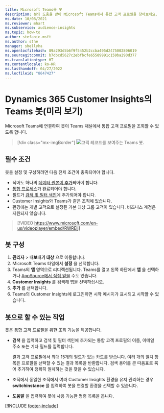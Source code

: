 ```yaml
---
title: Microsoft Teams용 봇
description: 봇의 도움을 받아 Microsoft Teams에서 통합 고객 프로필을 찾아보세요.
ms.date: 10/08/2021
ms.reviewer: mhart
ms.subservice: audience-insights
ms.topic: how-to
author: stefanie-msft
ms.author: sthe
manager: shellyha
ms.openlocfilehash: 89a293d5b6f9f5452b2ccba495d2475002806019
ms.sourcegitcommit: b7dbcd5627c2ebfbcfe65589991c159ba290d377
ms.translationtype: HT
ms.contentlocale: ko-KR
ms.lasthandoff: 04/27/2022
ms.locfileid: "8647427"
---
```

# <a name="teams-bot-for-dynamics-365-customer-insights-preview"></a>Dynamics 365 Customer Insights의 Teams 봇(미리 보기)

Microsoft Teams에 연결하여 봇이 Teams 채널에서 통합 고객 프로필을 조회할 수 있도록 합니다.

> [!div class="mx-imgBorder"]
> ![고객 레코드를 보여주는 Teams 봇.](media/teams-bot.png "고객 레코드를 보여주는 Teams 봇")

## <a name="prerequisites"></a>필수 조건

봇을 설정 및 구성하려면 다음 전제 조건이 충족되어야 합니다.

- 적어도 하나의 [데이터 원본이 추가](data-sources.md)되어야 합니다.
- [통합 프로세스](data-unification.md)가 완료되어야 합니다.
- 필드가 [검색 및 필터 색인](search-filter-index.md)에 추가되어야 합니다.
- Customer Insights와 Teams가 같은 조직에 있습니다.
- 환경에는 개별 고객으로 설정된 기본 대상 그룹 고객이 있습니다. 비즈니스 계정은 지원되지 않습니다.


> [!VIDEO https://www.microsoft.com/en-us/videoplayer/embed/RWRElj]

## <a name="configure-the-bot"></a>봇 구성

1. **관리자** > **내보내기 대상** 으로 이동합니다.
1. Microsoft Teams 타일에서 **설정** 을 선택합니다.
1. Teams의 **앱** 영역으로 리디렉션됩니다. Teams를 열고 왼쪽 하단에서 **앱** 을 선택하거나 [AppSource에서 직접 얻을](https://go.microsoft.com/fwlink/?linkid=2124104) 수도 있습니다.
1. **Customer Insights** 를 검색해 앱을 선택하십시오.
1. **추가** 를 선택합니다.
1. Teams의 Customer Insights에 로그인하면 시작 메시지가 표시되고 시작할 수 있습니다.

## <a name="things-you-can-do-with-the-bot"></a>봇으로 할 수 있는 작업

봇은 통합 고객 프로필을 위한 조회 기능을 제공합니다.

- **검색** 을 입력하고 검색 및 필터 색인에 추가되는 통합 고객 프로필의 이름, 이메일 주소 또는 기타 필드를 입력합니다.

  결과 고객 프로필에서 최대 15개의 필드가 있는 카드를 받습니다. 여러 개의 일치 항목은 프로필을 선택할 수 있는 결과 목록을 반환합니다. 검색 용어를 큰 따옴표로 묶어 추가하여 정확히 일치하는 것을 찾을 수 있습니다.

- 조직에서 동일한 조직에서 여러 Customer Insights 환경을 유지 관리하는 경우 **switchinstance** 를 입력하여 봇을 연결할 환경을 선택할 수 있습니다.

- **도움말** 을 입력하여 봇에 사용 가능한 명령 목록을 봅니다.  


[!INCLUDE [footer-include](includes/footer-banner.md)]